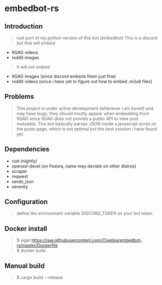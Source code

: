 # embedbot-rs

## Introduction

> rust port of my python version of this bot (embedbot)
> This is a discord bot that will embed
- 9GAG videos 
- reddit images
> It will not embed
- 9GAG images (since discord embeds them just fine)
- reddit videos (since i have yet to figure out how to embed .m3u8 files)

## Problems
> This project is under active development (whenever i am bored) and may have bugs, they should mostly appear when embedding from 9GAG since 9GAG does not provide a public API to view post metadata. This bot basically parses JSON inside a javascript script on the posts page, which is not optimal but the best solution i have found yet.

## Dependencies
- rust (nightly)
- openssl-devel (on Fedora, name may deviate on other distros)
- scraper
- reqwest
- serde_json
- serenity

## Configuration
> define the environment variable DISCORD_TOKEN as your bot token  

## Docker install
> $ wget https://raw.githubusercontent.com/Clueliss/embedbot-rs/master/Dockerfile  
> $ docker build .

## Manual build
> $ cargo build --release
